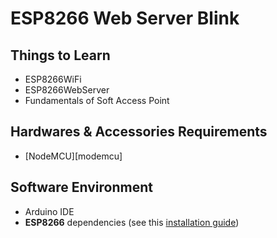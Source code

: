 # ESP8266 Web Server Blink

## Things to Learn

- ESP8266WiFi
- ESP8266WebServer
- Fundamentals of Soft Access Point

## Hardwares & Accessories Requirements

- [NodeMCU][modemcu]

## Software Environment

- Arduino IDE
- **ESP8266** dependencies (see this [installation guide][guide])

[nodemcu]: http://www.nodemcu.com
[guide]: http://esp8266.github.io/Arduino/versions/2.1.0/doc/installing.html
